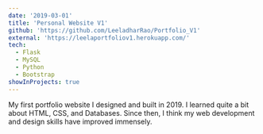 ```yaml
---
date: '2019-03-01'
title: 'Personal Website V1'
github: 'https://github.com/LeeladharRao/Portfolio_V1'
external: 'https://leelaportfoliov1.herokuapp.com/'
tech:
  - Flask
  - MySQL
  - Python
  - Bootstrap
showInProjects: true
---
```


My first portfolio website I designed and built in 2019. I learned quite a bit about HTML, CSS, and Databases. Since then, I think my web development and design skills have improved immensely.
